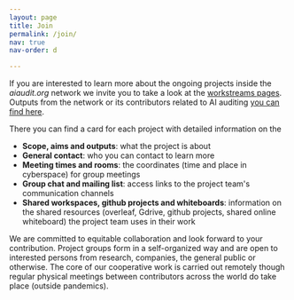 ```yaml
---
layout: page
title: Join
permalink: /join/
nav: true
nav-order: d

---
```

If you are interested to learn more about the ongoing projects inside the *aiaudit.org* network we invite you to take a look at the [workstreams pages](https://aiaudit.org/workstreams/). Outputs from the network or its contributors related to AI auditing [you can find here](https://aiaudit.org/outputs/).

There you can find a card for each project with detailed information on the

- **Scope, aims and outputs**: what the project is about
- **General contact**: who you can contact to learn more
- **Meeting times and rooms**: the coordinates (time and place in cyberspace) for group meetings
- **Group chat and mailing list**: access links to the project team's communication channels
- **Shared workspaces, github projects and whiteboards**: information on the shared resources (overleaf, Gdrive, github projects, shared online whiteboard) the project team uses in their work

We are committed to equitable collaboration and look forward to your contribution. Project groups form in a self-organized way and are open to interested persons from research, companies, the general public or otherwise. The core of our cooperative work is carried out remotely though regular physical meetings between contributors across the world do take place (outside pandemics).

